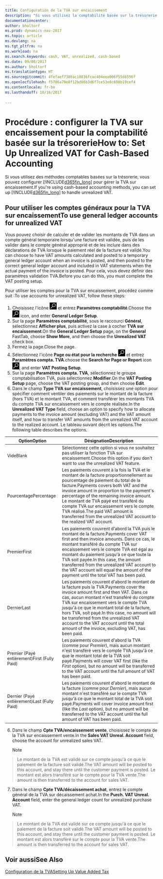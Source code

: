 ```yaml
---
title: Configuration de la TVA sur encaissement
description: "Si vous utilisez la comptabilité basée sur la trésorerie, vous pouvez spécifier comment gérer la TVA sur encaissement pour les ventes et les achats."
documentationcenter: 
author: bholtorf
ms.prod: dynamics-nav-2017
ms.topic: article
ms.devlang: na
ms.tgt_pltfrm: na
ms.workload: na
ms.search.keywords: cash, VAT, unrealized, cash-based
ms.date: 09/08/2017
ms.author: bholtorf
ms.translationtype: HT
ms.sourcegitcommit: 4fefaef7380ac10836fcac404eea006f55d8556f
ms.openlocfilehash: f5786a79e8f12bd86b3d6f7ce53e0c698b19cef4
ms.contentlocale: fr-be
ms.lasthandoff: 10/16/2017

---
```


# <a name="how-to-set-up-unrealized-vat-for-cash-based-accounting"></a><span data-ttu-id="1b20e-103">Procédure : configurer la TVA sur encaissement pour la comptabilité basée sur la trésorerie</span><span class="sxs-lookup"><span data-stu-id="1b20e-103">How to: Set Up Unrealized VAT for Cash-Based Accounting</span></span>
<span data-ttu-id="1b20e-104">Si vous utilisez des méthodes comptables basées sur la trésorerie, vous pouvez configurer [!INCLUDE[d365fin_long](includes/d365fin_long_md.md)] pour gérer la TVA sur encaissement.</span><span class="sxs-lookup"><span data-stu-id="1b20e-104">If you're using cash-based accounting methods, you can set up [!INCLUDE[d365fin_long](includes/d365fin_long_md.md)] to handle unrealized VAT.</span></span>

## <a name="to-use-general-ledger-accounts-for-unrealized-vat"></a><span data-ttu-id="1b20e-105">Pour utiliser les comptes généraux pour la TVA sur encaissement</span><span class="sxs-lookup"><span data-stu-id="1b20e-105">To use general ledger accounts for unrealized VAT</span></span>
<span data-ttu-id="1b20e-106">Vous pouvez choisir de calculer et de valider les montants de TVA dans un compte général temporaire lorsqu'une facture est validée, puis de les valider dans le compte général approprié et de les inclure dans des déclarations de TVA lorsque le paiement réel de la facture est validé.</span><span class="sxs-lookup"><span data-stu-id="1b20e-106">You can choose to have VAT amounts calculated and posted to a temporary general ledger account when an invoice is posted, and then posted to the correct general ledger account and included in VAT statements when the actual payment of the invoice is posted.</span></span> <span data-ttu-id="1b20e-107">Pour cela, vous devez définir des paramètres validation TVA.</span><span class="sxs-lookup"><span data-stu-id="1b20e-107">Before you can do this, you must complete the VAT posting setup.</span></span>

<span data-ttu-id="1b20e-108">Pour utiliser les comptes pour la TVA sur encaissement, procédez comme suit :</span><span class="sxs-lookup"><span data-stu-id="1b20e-108">To use accounts for unrealized VAT, follow these steps:</span></span>
1. <span data-ttu-id="1b20e-109">Choisissez l'icône ![Page ou état pour la recherche](media/ui-search/search_small.png "icône Page ou état pour la recherche") et entrez **Paramètres comptabilité**.</span><span class="sxs-lookup"><span data-stu-id="1b20e-109">Choose the ![Search for Page or Report](media/ui-search/search_small.png "Search for Page or Report icon") icon, and enter **General Ledger Setup**.</span></span> 
2. <span data-ttu-id="1b20e-110">Sur la page **Paramètres comptabilité**, sous le raccourci **Général**, sélectionnez **Afficher plus**, puis activez la case à cocher **TVA sur encaissement**.</span><span class="sxs-lookup"><span data-stu-id="1b20e-110">On the **General Ledger Setup** page, on the **General** FastTab, choose **Show More**, and then choose the **Unrealized VAT** check box.</span></span>
3. <span data-ttu-id="1b20e-111">Fermez la page.</span><span class="sxs-lookup"><span data-stu-id="1b20e-111">Close the page.</span></span>
4. <span data-ttu-id="1b20e-112">Sélectionnez l'icône **Page ou état pour la recherche** ![Page ou état pour la recherche](media/ui-search/search_small.png "Icône Page ou état pour la recherche") et entrez **Paramètres compta. TVA**.</span><span class="sxs-lookup"><span data-stu-id="1b20e-112">choose the **Search for Page or Report** icon ![Search for Page or Report](media/ui-search/search_small.png "Search for Page or Report icon"), and enter **VAT Posting Setup**.</span></span> 
5. <span data-ttu-id="1b20e-113">Sur la page **Paramètres compta. TVA**, sélectionnez le groupe comptabilisation TVA, puis sélectionnez **Modifier**.</span><span class="sxs-lookup"><span data-stu-id="1b20e-113">On the **VAT Posting Setup** page, choose the VAT posting group, and then choose **Edit**.</span></span> 
6. <span data-ttu-id="1b20e-114">Dans le champ **Type TVA sur encaissement**, choisissez une option pour spécifier comment ventiler des paiements sur le montant de la facture (hors TVA) et le montant TVA, et comment transférer les montants TVA du compte TVA sur encaissement vers le compte réalisée.</span><span class="sxs-lookup"><span data-stu-id="1b20e-114">In the **Unrealized VAT Type** field, choose an option to specify how to allocate payments to the invoice amount (excluding VAT) and the VAT amount itself, and how to transfer VAT amounts from the unrealized VAT account to the realized account.</span></span> <span data-ttu-id="1b20e-115">Le tableau suivant décrit les options.</span><span class="sxs-lookup"><span data-stu-id="1b20e-115">The following table describes the options.</span></span>

| <span data-ttu-id="1b20e-116">Option</span><span class="sxs-lookup"><span data-stu-id="1b20e-116">Option</span></span> | <span data-ttu-id="1b20e-117">Désignation</span><span class="sxs-lookup"><span data-stu-id="1b20e-117">Description</span></span> |
| --- | --- |
| <span data-ttu-id="1b20e-118">Vide</span><span class="sxs-lookup"><span data-stu-id="1b20e-118">Blank</span></span> | <span data-ttu-id="1b20e-119">Sélectionnez cette option si vous ne souhaitez pas utiliser la fonction TVA sur encaissement.</span><span class="sxs-lookup"><span data-stu-id="1b20e-119">Choose this option if you don't want to use the unrealized VAT feature.</span></span> |
| <span data-ttu-id="1b20e-120">Pourcentage</span><span class="sxs-lookup"><span data-stu-id="1b20e-120">Percentage</span></span> | <span data-ttu-id="1b20e-121">Les paiements couvrent à la fois la TVA et le montant de la facture proportionnellement au pourcentage de paiement du total de la facture.</span><span class="sxs-lookup"><span data-stu-id="1b20e-121">Payments covers both VAT and the invoice amount in proportion to the payment's percentage of the remaining invoice amount.</span></span> <span data-ttu-id="1b20e-122">Le montant de TVA payé est transféré du compte TVA sur encaissement vers le compte TVA réalisé.</span><span class="sxs-lookup"><span data-stu-id="1b20e-122">The paid VAT amount is transferred from the unrealized VAT account to the realized VAT account.</span></span> |
| <span data-ttu-id="1b20e-123">Premier</span><span class="sxs-lookup"><span data-stu-id="1b20e-123">First</span></span> | <span data-ttu-id="1b20e-124">Les paiements couvrent d'abord la TVA puis le montant de la facture.</span><span class="sxs-lookup"><span data-stu-id="1b20e-124">Payments cover VAT first and then invoice amounts.</span></span> <span data-ttu-id="1b20e-125">Dans ce cas, le montant transféré du compte TVA sur encaissement vers le compte TVA est égal au montant du paiement jusqu'à ce que toute la TVA soit payée.</span><span class="sxs-lookup"><span data-stu-id="1b20e-125">In this case, the amount transferred from the unrealized VAT account to the VAT account will equal the amount of the payment until the total VAT has been paid.</span></span> |
| <span data-ttu-id="1b20e-126">Dernier</span><span class="sxs-lookup"><span data-stu-id="1b20e-126">Last</span></span> | <span data-ttu-id="1b20e-127">Les paiements couvrent d'abord le montant de la facture puis la TVA.</span><span class="sxs-lookup"><span data-stu-id="1b20e-127">Payments cover the invoice amount first and then VAT.</span></span> <span data-ttu-id="1b20e-128">Dans ce cas, aucun montant n'est transféré du compte TVA sur encaissement vers le compte TVA jusqu'à ce que le montant total de la facture, hors TVA, soit payé.</span><span class="sxs-lookup"><span data-stu-id="1b20e-128">In this case, no amount will be transferred from the unrealized VAT account to the VAT account until the total amount of the invoice, excluding VAT, has been paid.</span></span> |
| <span data-ttu-id="1b20e-129">Premier (Payé entièrement)</span><span class="sxs-lookup"><span data-stu-id="1b20e-129">First (Fully Paid)</span></span> | <span data-ttu-id="1b20e-130">Les paiements couvrent d'abord la TVA (comme pour _Premier_), mais aucun montant n'est transféré vers le compte TVA jusqu'à ce que le montant total de la TVA soit payé.</span><span class="sxs-lookup"><span data-stu-id="1b20e-130">Payments will cover VAT first (like the _First_ option), but no amount will be transferred to the VAT account until the full amount of VAT has been paid.</span></span> |
| <span data-ttu-id="1b20e-131">Dernier (Payé entièrement)</span><span class="sxs-lookup"><span data-stu-id="1b20e-131">Last (Fully Paid)</span></span> | <span data-ttu-id="1b20e-132">Les paiements couvrent d'abord le montant de la facture (comme pour _Dernier_), mais aucun montant n'est transféré sur le compte TVA jusqu'à ce que le montant total de la TVA soit payé.</span><span class="sxs-lookup"><span data-stu-id="1b20e-132">Payments will cover invoice amount first (like the _Last_ option), but no amount will be transferred to the VAT account until the full amount of VAT has been paid.</span></span> |

6. <span data-ttu-id="1b20e-133">Dans le champ **Cpte TVA/encaissement vente**, choisissez le compte de la TVA sur encaissement vente.</span><span class="sxs-lookup"><span data-stu-id="1b20e-133">In the **Sales VAT Unreal. Account** field, choose the account for unrealized sales VAT.</span></span>

    > [!NOTE]  
>   <span data-ttu-id="1b20e-134">Le montant de la TVA est validé sur ce compte jusqu'à ce que le paiement de la facture soit validé.</span><span class="sxs-lookup"><span data-stu-id="1b20e-134">The VAT amount will be posted to this account, and stay there until the customer payment is posted.</span></span> <span data-ttu-id="1b20e-135">Le montant est alors transféré sur le compte pour la TVA vente.</span><span class="sxs-lookup"><span data-stu-id="1b20e-135">The amount is then transferred to the account for sales VAT.</span></span>
7. <span data-ttu-id="1b20e-136">Dans le champ **Cpte TVA/décaissement achat**, entrez le compte général de la TVA sur décaissement achat.</span><span class="sxs-lookup"><span data-stu-id="1b20e-136">In the **Purch. VAT Unreal. Account** field, enter the general ledger count for unrealized purchase VAT.</span></span>

    > [!NOTE]  
>   <span data-ttu-id="1b20e-137">Le montant de la TVA est validé sur ce compte jusqu'à ce que le paiement de la facture soit validé.</span><span class="sxs-lookup"><span data-stu-id="1b20e-137">The VAT amount will be posted to this account, and stay there until the customer payment is posted.</span></span> <span data-ttu-id="1b20e-138">Le montant est alors transféré sur le compte pour la TVA vente.</span><span class="sxs-lookup"><span data-stu-id="1b20e-138">The amount is then transferred to the account for sales VAT.</span></span>

## <a name="see-also"></a><span data-ttu-id="1b20e-139">Voir aussi</span><span class="sxs-lookup"><span data-stu-id="1b20e-139">See Also</span></span>
[<span data-ttu-id="1b20e-140">Configuration de la TVA</span><span class="sxs-lookup"><span data-stu-id="1b20e-140">Setting Up Value Added Tax</span></span>](finance-setup-vat.md)
